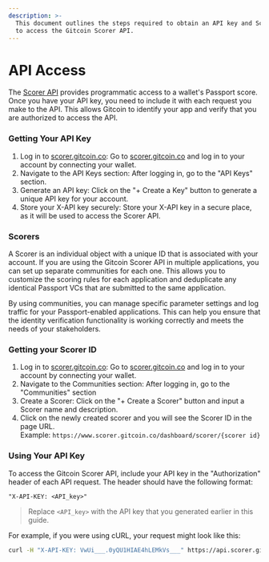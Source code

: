 ```yaml
---
description: >-
  This document outlines the steps required to obtain an API key and Scorer ID
  to access the Gitcoin Scorer API.
---
```


# API Access

The [Scorer API](https://www.scorer.gitcoin.co/) provides programmatic access to a wallet's Passport score. Once you have your API key, you need to include it with each request you make to the API. This allows Gitcoin to identify your app and verify that you are authorized to access the API.

### Getting Your API Key

1. Log in to [scorer.gitcoin.co](https://www.scorer.gitcoin.co/): Go to [scorer.gitcoin.co](https://www.scorer.gitcoin.co/) and log in to your account by connecting your wallet.
2. Navigate to the API Keys section: After logging in, go to the "API Keys" section.
3. Generate an API key: Click on the "+ Create a Key" button to generate a unique API key for your account.
4. Store your X-API key securely: Store your X-API key in a secure place, as it will be used to access the Scorer API.

### Scorers

A Scorer is an individual object with a unique ID that is associated with your account. If you are using the Gitcoin Scorer API in multiple applications, you can set up separate communities for each one. This allows you to customize the scoring rules for each application and deduplicate any identical Passport VCs that are submitted to the same application.

By using communities, you can manage specific parameter settings and log traffic for your Passport-enabled applications. This can help you ensure that the identity verification functionality is working correctly and meets the needs of your stakeholders.

### Getting your Scorer ID

1. Log in to [scorer.gitcoin.co](https://www.scorer.gitcoin.co/): Go to [scorer.gitcoin.co](https://www.scorer.gitcoin.co/) and log in to your account by connecting your wallet.
2. Navigate to the Communities section: After logging in, go to the "Communities" section
3. Create a Scorer: Click on the "+ Create a Scorer" button and input a Scorer name and description.
4. Click on the newly created scorer and you will see the Scorer ID in the page URL.\
   Example: `https://www.scorer.gitcoin.co/dashboard/scorer/{scorer id}`

### Using Your API Key

To access the Gitcoin Scorer API, include your API key in the "Authorization" header of each API request. The header should have the following format:

```
"X-API-KEY: <API_key>"
```

> Replace `<API_key>` with the API key that you generated earlier in this guide.

For example, if you were using cURL, your request might look like this:

```bash
curl -H "X-API-KEY: VwUi___.0yQU1HIAE4hLEMkVs___" https://api.scorer.gitcoin.co/registry/signing-message
```
